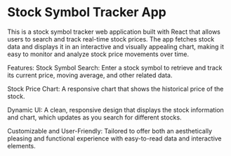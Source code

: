# Stock Symbol Tracker App

This is a stock symbol tracker web application built with React that allows users to search and track real-time stock prices. The app fetches stock data and displays it in an interactive and visually appealing chart, making it easy to monitor and analyze stock price movements over time.

Features:
Stock Symbol Search: Enter a stock symbol to retrieve and track its current price, moving average, and other related data.

Stock Price Chart: A responsive chart that shows the historical price of the stock.

Dynamic UI: A clean, responsive design that displays the stock information and chart, which updates as you search for different stocks.

Customizable and User-Friendly: Tailored to offer both an aesthetically pleasing and functional experience with easy-to-read data and interactive elements.
